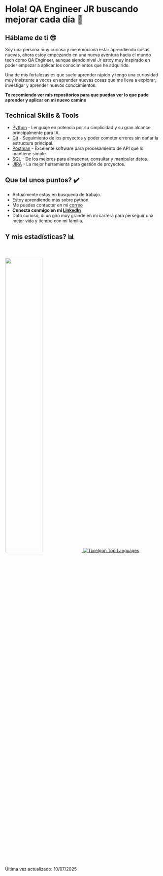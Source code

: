 # Hola! QA Engineer JR buscando mejorar cada día :wave:

## Háblame de ti :sunglasses:

Soy una persona muy curiosa y me emociona estar aprendiendo cosas nuevas, ahora estoy empezando en una nueva aventura hacia el mundo tech como QA Engineer, aunque siendo nivel Jr estoy muy inspirado en poder empezar a aplicar los conocimientos que he adquirido.

Una de mis fortalezas es que suelo aprender rápido y tengo una curiosidad muy insistente a veces en aprender nuevas cosas que me lleva a explorar, investigar y aprender nuevos conocimientos.

**Te recomiendo ver mis repositorios para que puedas ver lo que pude aprender y aplicar en mi nuevo camino**


## Technical Skills & Tools

- [Python](https://docs.python.org/3/) - Lenguaje en potencia por su simplicidad y su gran alcance principalmente para IA.
- [Git](https://git-scm.com/) - Seguimiento de los proyectos y poder cometer errores sin dañar la estructura principal.
- [Postman](https://learning.postman.com/docs/introduction/overview/) - Excelente software para procesamiento de API que lo mantiene simple.
- [SQL](https://es.wikipedia.org/wiki/SQL) - De los mejores para almacenar, consultar y manipular datos.
- [JIRA](https://www.atlassian.com/es/software/jira/guides/getting-started/introduction#what-is-jira-software) - La mejor herramienta para gestión de proyectos.


## Que tal unos puntos? :heavy_check_mark:

- Actualmente estoy en busqueda de trabajo.
- Estoy aprendiendo más sobre python.
- Me puedes contactar en mi  [correo](mailto:jesus_emanuel_hb@hotmail.com)
- **Conecta conmigo en mi [LinkedIn](https://www.linkedin.com/in/jemanuelhb0394/)**
- Dato curioso, dí un giro muy grande en mi carrera para perseguir una mejor vida y tiempo con mi familia.
 
## Y mis estadísticas? :bar_chart:

<br/>
<p align="left">
  <a href="https://abhigyantrips.dev/">
  <img width="49.5%" src="https://github-readme-stats.vercel.app/api?username=Tixielgon&show_icons=true&theme=gruvbox&hide_border=true" />
    <img src="https://github-readme-stats.vercel.app/api/top-langs/?username=Tixielgon&layout=compact&theme=gruvbox&hide_border=true" alt="Tixielgon Top Languages"/>
  </a>
</p>
<br>

Última vez actualizado: 10/07/2025
